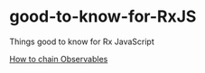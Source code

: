 # good-to-know-for-RxJS
Things good to know for Rx JavaScript

[How to chain Observables](https://github.com/TOKOFE/good-to-know-about-RxJS/blob/master/transformObservable.md)
